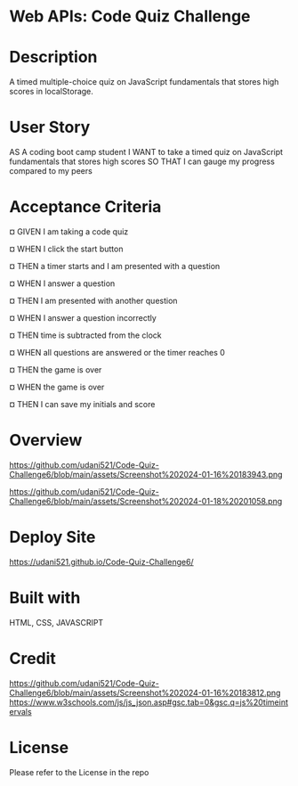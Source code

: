 # Web APIs: Code Quiz Challenge

# Description
A timed multiple-choice quiz on JavaScript fundamentals that stores high scores in localStorage.

# User Story

AS A coding boot camp student
I WANT to take a timed quiz on JavaScript fundamentals that stores high scores
SO THAT I can gauge my progress compared to my peers


# Acceptance Criteria

¤ GIVEN I am taking a code quiz

¤ WHEN I click the start button

¤ THEN a timer starts and I am presented with a question

¤ WHEN I answer a question

¤ THEN I am presented with another question

¤ WHEN I answer a question incorrectly

¤ THEN time is subtracted from the clock

¤ WHEN all questions are answered or the timer reaches 0

¤ THEN the game is over

¤ WHEN the game is over

¤ THEN I can save my initials and score

 # Overview  

https://github.com/udani521/Code-Quiz-Challenge6/blob/main/assets/Screenshot%202024-01-16%20183943.png

https://github.com/udani521/Code-Quiz-Challenge6/blob/main/assets/Screenshot%202024-01-18%20201058.png

# Deploy Site

 https://udani521.github.io/Code-Quiz-Challenge6/
 
# Built with

HTML, CSS, JAVASCRIPT

# Credit

https://github.com/udani521/Code-Quiz-Challenge6/blob/main/assets/Screenshot%202024-01-16%20183812.png
https://www.w3schools.com/js/js_json.asp#gsc.tab=0&gsc.q=js%20timeintervals

# License

Please refer to the License in the repo

